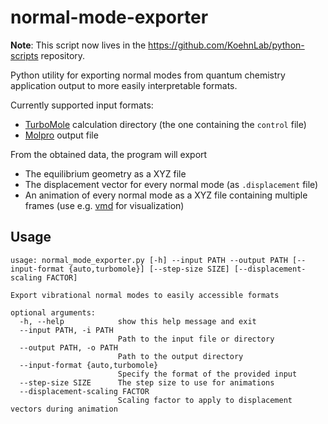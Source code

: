 # normal-mode-exporter

**Note**: This script now lives in the https://github.com/KoehnLab/python-scripts repository.

Python utility for exporting normal modes from quantum chemistry application output to more easily interpretable formats.

Currently supported input formats:
- [TurboMole](https://www.turbomole.org/) calculation directory (the one containing the `control` file)
- [Molpro](https://www.molpro.net/) output file

From the obtained data, the program will export
- The equilibrium geometry as a XYZ file
- The displacement vector for every normal mode (as `.displacement` file)
- An animation of every normal mode as a XYZ file containing multiple frames (use e.g. [vmd](https://www.ks.uiuc.edu/Research/vmd/) for visualization)

## Usage

```
usage: normal_mode_exporter.py [-h] --input PATH --output PATH [--input-format {auto,turbomole}] [--step-size SIZE] [--displacement-scaling FACTOR]

Export vibrational normal modes to easily accessible formats

optional arguments:
  -h, --help            show this help message and exit
  --input PATH, -i PATH
                        Path to the input file or directory
  --output PATH, -o PATH
                        Path to the output directory
  --input-format {auto,turbomole}
                        Specify the format of the provided input
  --step-size SIZE      The step size to use for animations
  --displacement-scaling FACTOR
                        Scaling factor to apply to displacement vectors during animation
```

